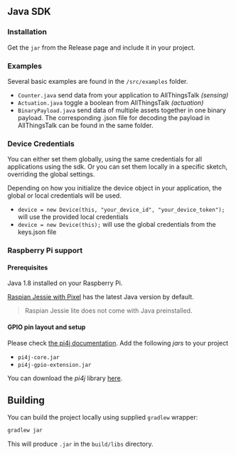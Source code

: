 Java SDK
---

### Installation

Get the `jar` from the Release page and include it in your project.

### Examples

Several basic examples are found in the `/src/examples` folder.
* `Counter.java` send data from your application to AllThingsTalk _(sensing)_
* `Actuation.java` toggle a boolean from AllThingsTalk _(actuation)_
* `BinaryPayload.java` send data of multiple assets together in one binary payload. The corresponding .json file for decoding the payload in AllThingsTalk can be found in the same folder.

### Device Credentials

You can either set them globally, using the same credentials for all applications using the sdk.
Or you can set them locally in a specific sketch, overriding the global settings.

Depending on how you initialize the device object in your application, the global or local credentials will be used.

* `device = new Device(this, "your_device_id", "your_device_token");` will use the provided local credentials
* `device = new Device(this);` will use the global credentials from the keys.json file

### Raspberry Pi support

#### Prerequisites

Java 1.8 installed on your Raspberry Pi.

[Raspian Jessie with Pixel](https://www.raspberrypi.org/downloads/raspbian/) has the latest Java version by default.

> Raspian Jessie lite does not come with Java preinstalled.

#### GPIO pin layout and setup

Please check [the pi4j documentation](http://pi4j.com/example/control.html).
Add the following _jars_ to your project
* `pi4j-core.jar`
* `pi4j-gpio-extension.jar`

You can download the _pi4j_ library [here](http://pi4j.com/download.html).

## Building

You can build the project locally using supplied `gradlew` wrapper:

```bash
gradlew jar
```

This will produce `.jar` in the `build/libs` directory.